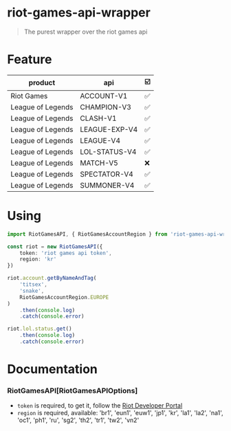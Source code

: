 # riot-games-api-wrapper
>The purest wrapper over the riot games api
# Feature
| product           | api           | ☑️ |
|-------------------|---------------|----|
| Riot Games        | ACCOUNT-V1    | ✅  |
| League of Legends | CHAMPION-V3   | ✅  |
| League of Legends | CLASH-V1      | ✅  |
| League of Legends | LEAGUE-EXP-V4 | ✅  |
| League of Legends | LEAGUE-V4     | ✅  |
| League of Legends | LOL-STATUS-V4 | ✅  |
| League of Legends | MATCH-V5      | ❌  |
| League of Legends | SPECTATOR-V4  | ✅  |
| League of Legends | SUMMONER-V4   | ✅  |
# Using
```typescript
import RiotGamesAPI, { RiotGamesAccountRegion } from 'riot-games-api-wrapper'

const riot = new RiotGamesAPI({
    token: 'riot games api token',
    region: 'kr'
})

riot.account.getByNameAndTag(
    'titseх',
    'snake',
    RiotGamesAccountRegion.EUROPE
)
    .then(console.log)
    .catch(console.error)

riot.lol.status.get()
    .then(console.log)
    .catch(console.error)
```
# Documentation
### RiotGamesAPI[RiotGamesAPIOptions]
* ```token``` is required, to get it, follow the [Riot Developer Portal](https://developer.riotgames.com)
* ```region``` is required, available: 'br1', 'eun1', 'euw1', 'jp1', 'kr', 'la1', 'la2', 'na1', 'oc1', 'ph1', 'ru', 'sg2', 'th2', 'tr1', 'tw2', 'vn2'